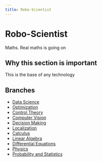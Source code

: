 ```yaml
---
title: Robo-Scientist
---
```


# Robo-Scientist

Maths. Real maths is going on

## Why this section is important

This is the base of any technology

## Branches

- [Data Science](./data_science)
- [Optimization](./optimization)
- [Control Theory](./control_theory)
- [Computer Vision](./computer_vision)
- [Decision Making](./decision_making)
- [Localization](./localization)
- [Calculus](./calculus)
- [Linear Algebra](./linear_algebra)
- [Differential Equations](./differential_equations)
- [Physics](./physics)
- [Probability and Statistics](./prob_stat)







